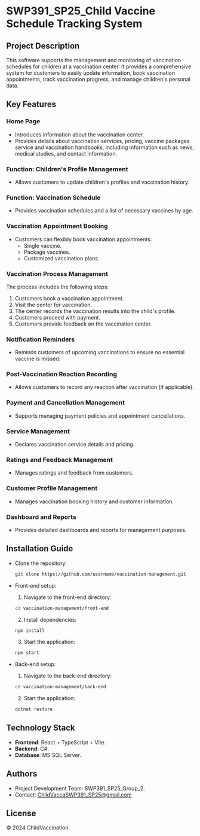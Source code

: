 # SWP391_SP25_Child Vaccine Schedule Tracking System

## Project Description
This software supports the management and monitoring of vaccination schedules for children at a vaccination center. It provides a comprehensive system for customers to easily update information, book vaccination appointments, track vaccination progress, and manage children's personal data.

## Key Features

### Home Page
- Introduces information about the vaccination center.
- Provides details about vaccination services, pricing, vaccine packages service and vaccination handbooks, including information such as news, medical studies, and contact information.

### Function: Children's Profile Management
- Allows customers to update children's profiles and vaccination history.

### Function: Vaccination Schedule
- Provides vaccination schedules and a list of necessary vaccines by age.

### Vaccination Appointment Booking
- Customers can flexibly book vaccination appointments:
  - Single vaccine.
  - Package vaccines.
  - Customized vaccination plans.

### Vaccination Process Management
The process includes the following steps:
1. Customers book a vaccination appointment.
2. Visit the center for vaccination.
3. The center records the vaccination results into the child's profile.
4. Customers proceed with payment.
5. Customers provide feedback on the vaccination center.

### Notification Reminders
- Reminds customers of upcoming vaccinations to ensure no essential vaccine is missed.

### Post-Vaccination Reaction Recording
- Allows customers to record any reaction after vaccination (if applicable).

### Payment and Cancellation Management
- Supports managing payment policies and appointment cancellations.

### Service Management
- Declares vaccination service details and pricing.

### Ratings and Feedback Management
- Manages ratings and feedback from customers.

### Customer Profile Management
- Manages vaccination booking history and customer information.

### Dashboard and Reports
- Provides detailed dashboards and reports for management purposes.

## Installation Guide
- Clone the repository:
   ```bash
   git clone https://github.com/username/vaccination-management.git
   ```
- Front-end setup:
    1. Navigate to the front-end directory:
    ```bash
    cd vaccination-management/front-end
    ```
    2. Install dependencies:
    ```bash
    npm install
    ```

    3. Start the application:
    ```bash
    npm start
    ```
- Back-end setup:
    1. Navigate to the back-end directory:
    ```bash
    cd vaccination-management/back-end
    ```
    2. Start the application:
    ```bash
    dotnet restore
    ```
## Technology Stack
- **Frontend**: React + TypeScript + Vite.
- **Backend**: C#.
- **Database**: MS SQL Server.

## Authors
- Project Development Team: SWP391_SP25_Group_2.
- Contact: ChildVaccaSWP391_SP25@gmail.com

## License
© 2024 ChildVaccination